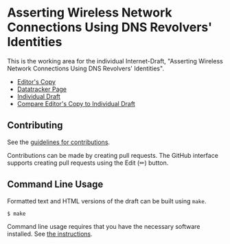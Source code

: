 # Asserting Wireless Network Connections Using DNS Revolvers' Identities

This is the working area for the individual Internet-Draft, "Asserting Wireless Network Connections Using DNS Revolvers' Identities".

<!-- * [Editor's Copy](https://danwing.github.io/authenticating-network/#go.draft-wing-opsawg-authenticating-network.html) -->
* [Editor's Copy](https://danwing.github.io/authenticating-network/draft-wing-opsawg-authenticating-network.html) 
* [Datatracker Page](https://datatracker.ietf.org/doc/draft-wing-opsawg-authenticating-network)
* [Individual Draft](https://datatracker.ietf.org/doc/html/draft-wing-opsawg-authenticating-network)
* [Compare Editor's Copy to Individual Draft](https://danwing.github.io/authenticating-network/#go.draft-wing-opsawg-authenticating-network.diff)


## Contributing

See the
[guidelines for contributions](https://github.com/danwing/authenticating-network/blob/main/CONTRIBUTING.md).

Contributions can be made by creating pull requests.
The GitHub interface supports creating pull requests using the Edit (✏) button.


## Command Line Usage

Formatted text and HTML versions of the draft can be built using `make`.

```sh
$ make
```

Command line usage requires that you have the necessary software installed.  See
[the instructions](https://github.com/martinthomson/i-d-template/blob/main/doc/SETUP.md).

